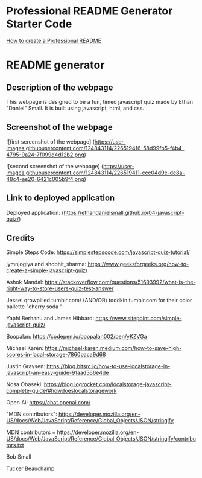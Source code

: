 # Professional README Generator Starter Code

[How to create a Professional README](https://coding-boot-camp.github.io/full-stack/github/professional-readme-guide)


# README generator

## Description of the webpage

This webpage is designed to be a fun, timed javascript quiz made by Ethan "Daniel" Small. It is built using javascript, html, and css.

## Screenshot of the webpage

![first screenshot of the webpage] (https://user-images.githubusercontent.com/124843114/226519416-58d99fb5-f4b4-4795-9a24-7f099d4d12b2.png)

![second screenshot of the webpage] (https://user-images.githubusercontent.com/124843114/226519411-ccc04d9e-de8a-48c4-ae20-6421c005b9f4.png)

## Link to deployed application

Deployed application: (https://ethandanielsmall.github.io/04-javascript-quiz/)

## Credits
Simple Steps Code: https://simplestepscode.com/javascript-quiz-tutorial/

jymnjogiya and shobhit_sharma: https://www.geeksforgeeks.org/how-to-create-a-simple-javascript-quiz/

Ashok Mandal: https://stackoverflow.com/questions/51693992/what-is-the-right-way-to-store-users-quiz-test-answer

Jesse: qrowpilled.tumblr.com/ (AND/OR) toddkin.tumblr.com for their color pallette "cherry soda "

Yaphi Berhanu and James Hibbard: https://www.sitepoint.com/simple-javascript-quiz/

Boopalan: https://codepen.io/boopalan002/pen/yKZVGa

Michael Karén: https://michael-karen.medium.com/how-to-save-high-scores-in-local-storage-7860baca9d68

Justin Graysen: https://blog.bitsrc.io/how-to-use-localstorage-in-javascript-an-easy-guide-91aad566e4de

Nosa Obaseki: https://blog.logrocket.com/localstorage-javascript-complete-guide/#howdoeslocalstoragework

Open Ai: https://chat.openai.com/

"MDN contributors": https://developer.mozilla.org/en-US/docs/Web/JavaScript/Reference/Global_Objects/JSON/stringify

MDN contributors = https://developer.mozilla.org/en-US/docs/Web/JavaScript/Reference/Global_Objects/JSON/stringify/contributors.txt

Bob Small

Tucker Beauchamp